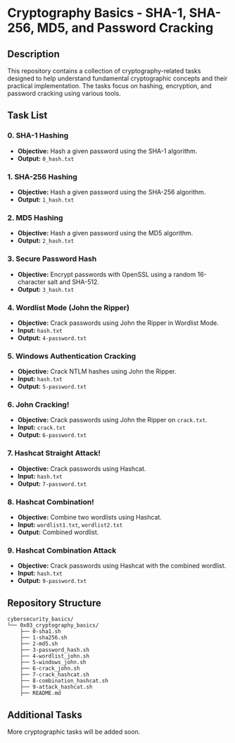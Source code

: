 # Cryptography Basics - SHA-1, SHA-256, MD5, and Password Cracking

## Description
This repository contains a collection of cryptography-related tasks designed to help understand fundamental cryptographic concepts and their practical implementation. The tasks focus on hashing, encryption, and password cracking using various tools.

## Task List

### **0. SHA-1 Hashing**
- **Objective:** Hash a given password using the SHA-1 algorithm.
- **Output:** `0_hash.txt`

### **1. SHA-256 Hashing**
- **Objective:** Hash a given password using the SHA-256 algorithm.
- **Output:** `1_hash.txt`

### **2. MD5 Hashing**
- **Objective:** Hash a given password using the MD5 algorithm.
- **Output:** `2_hash.txt`

### **3. Secure Password Hash**
- **Objective:** Encrypt passwords with OpenSSL using a random 16-character salt and SHA-512.
- **Output:** `3_hash.txt`

### **4. Wordlist Mode (John the Ripper)**
- **Objective:** Crack passwords using John the Ripper in Wordlist Mode.
- **Input:** `hash.txt`
- **Output:** `4-password.txt`

### **5. Windows Authentication Cracking**
- **Objective:** Crack NTLM hashes using John the Ripper.
- **Input:** `hash.txt`
- **Output:** `5-password.txt`

### **6. John Cracking!**
- **Objective:** Crack passwords using John the Ripper on `crack.txt`.
- **Input:** `crack.txt`
- **Output:** `6-password.txt`

### **7. Hashcat Straight Attack!**
- **Objective:** Crack passwords using Hashcat.
- **Input:** `hash.txt`
- **Output:** `7-password.txt`

### **8. Hashcat Combination!**
- **Objective:** Combine two wordlists using Hashcat.
- **Input:** `wordlist1.txt`, `wordlist2.txt`
- **Output:** Combined wordlist.

### **9. Hashcat Combination Attack**
- **Objective:** Crack passwords using Hashcat with the combined wordlist.
- **Input:** `hash.txt`
- **Output:** `9-password.txt`

## Repository Structure
```
cybersecurity_basics/
└── 0x03_cryptography_basics/
    ├── 0-sha1.sh
    ├── 1-sha256.sh
    ├── 2-md5.sh
    ├── 3-password_hash.sh
    ├── 4-wordlist_john.sh
    ├── 5-windows_john.sh
    ├── 6-crack_john.sh
    ├── 7-crack_hashcat.sh
    ├── 8-combination_hashcat.sh
    ├── 9-attack_hashcat.sh
    ├── README.md
```

## Additional Tasks
More cryptographic tasks will be added soon.

